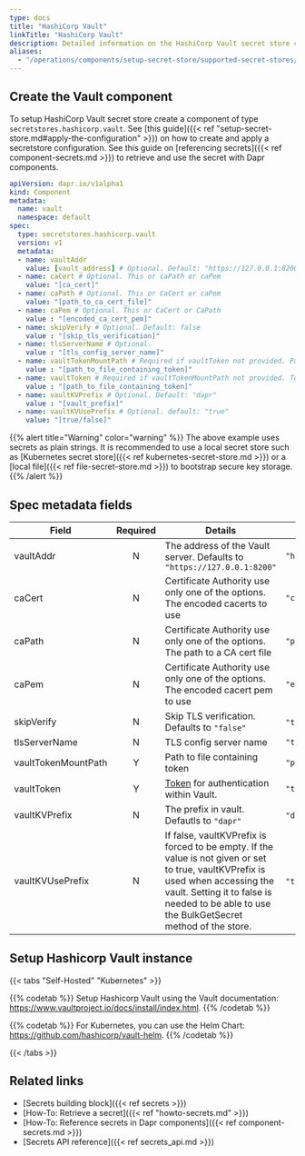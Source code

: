 ```yaml
---
type: docs
title: "HashiCorp Vault"
linkTitle: "HashiCorp Vault"
description: Detailed information on the HashiCorp Vault secret store component
aliases:
  - "/operations/components/setup-secret-store/supported-secret-stores/hashicorp-vault/"
---
```


## Create the Vault component

To setup HashiCorp Vault secret store create a component of type `secretstores.hashicorp.vault`. See [this guide]({{< ref "setup-secret-store.md#apply-the-configuration" >}}) on how to create and apply a secretstore configuration. See this guide on [referencing secrets]({{< ref component-secrets.md >}}) to retrieve and use the secret with Dapr components.

```yaml
apiVersion: dapr.io/v1alpha1
kind: Component
metadata:
  name: vault
  namespace: default
spec:
  type: secretstores.hashicorp.vault
  version: v1
  metadata:
  - name: vaultAddr
    value: [vault_address] # Optional. Default: "https://127.0.0.1:8200"
  - name: caCert # Optional. This or caPath or caPem
    value: "[ca_cert]"
  - name: caPath # Optional. This or CaCert or caPem
    value: "[path_to_ca_cert_file]"
  - name: caPem # Optional. This or CaCert or CaPath
    value : "[encoded_ca_cert_pem]"
  - name: skipVerify # Optional. Default: false
    value : "[skip_tls_verification]"
  - name: tlsServerName # Optional.
    value : "[tls_config_server_name]"
  - name: vaultTokenMountPath # Required if vaultToken not provided. Path to token file.
    value : "[path_to_file_containing_token]"
  - name: vaultToken # Required if vaultTokenMountPath not provided. Token value.
    value : "[path_to_file_containing_token]"
  - name: vaultKVPrefix # Optional. Default: "dapr"
    value : "[vault_prefix]"
  - name: vaultKVUsePrefix # Optional. default: "true"
    value: "[true/false]"
```
{{% alert title="Warning" color="warning" %}}
The above example uses secrets as plain strings. It is recommended to use a local secret store such as [Kubernetes secret store]({{< ref kubernetes-secret-store.md >}}) or a [local file]({{< ref file-secret-store.md >}}) to bootstrap secure key storage.
{{% /alert %}}

## Spec metadata fields

| Field              | Required | Details                        | Example             |
|--------------------|:--------:|--------------------------------|---------------------|
| vaultAddr      | N | The address of the Vault server. Defaults to `"https://127.0.0.1:8200"` | `"https://127.0.0.1:8200"` |
| caCert | N | Certificate Authority use only one of the options. The encoded cacerts to use | `"cacerts"` |
| caPath | N | Certificate Authority use only one of the options. The path to a CA cert file |  `"path/to/cacert/file"` |
| caPem | N | Certificate Authority use only one of the options. The encoded cacert pem to use | `"encodedpem"` |
| skipVerify | N | Skip TLS verification. Defaults to `"false"` | `"true"`, `"false"` |
| tlsServerName | N | TLS config server name | `"tls-server"` |
| vaultTokenMountPath | Y | Path to file containing token | `"path/to/file"` |
| vaultToken | Y | [Token](https://learn.hashicorp.com/tutorials/vault/tokens) for authentication within Vault.  | `"tokenValue"` |
| vaultKVPrefix | N | The prefix in vault. Defautls to `"dapr"` | `"dapr"`, `"myprefix"` |
| vaultKVUsePrefix | N | If false, vaultKVPrefix is forced to be empty. If the value is not given or set to true, vaultKVPrefix is used when accessing the vault. Setting it to false is needed to be able to use the BulkGetSecret method of the store.  | `"true"`, `"false"` |

## Setup Hashicorp Vault instance

{{< tabs "Self-Hosted" "Kubernetes" >}}

{{% codetab %}}
Setup Hashicorp Vault using the Vault documentation: https://www.vaultproject.io/docs/install/index.html.
{{% /codetab %}}

{{% codetab %}}
For Kubernetes, you can use the Helm Chart: <https://github.com/hashicorp/vault-helm>.
{{% /codetab %}}

{{< /tabs >}}
## Related links
- [Secrets building block]({{< ref secrets >}})
- [How-To: Retrieve a secret]({{< ref "howto-secrets.md" >}})
- [How-To: Reference secrets in Dapr components]({{< ref component-secrets.md >}})
- [Secrets API reference]({{< ref secrets_api.md >}})
